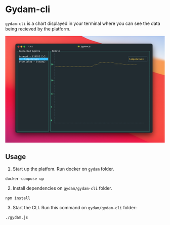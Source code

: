 # Gydam-cli

`gydam-cli` is a chart displayed in your terminal where you can see the data being recieved by the platform.

![Gydam cli image](cli.png 'Gydam-cli')

## Usage

1. Start up the platfom. Run docker on `gydam` folder.

```
docker-compose up
```

2. Install dependencies on `gydam/gydam-cli` folder.

```
npm install
```

3. Start the CLI. Run this command on `gydam/gydam-cli` folder:

```
./gydam.js
```
